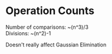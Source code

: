 # Operation Counts
Number of comparisons: ~(n^3)/3  
Divisions: ~(n^2)-1  
  
Doesn't really affect Gaussian Elimination
